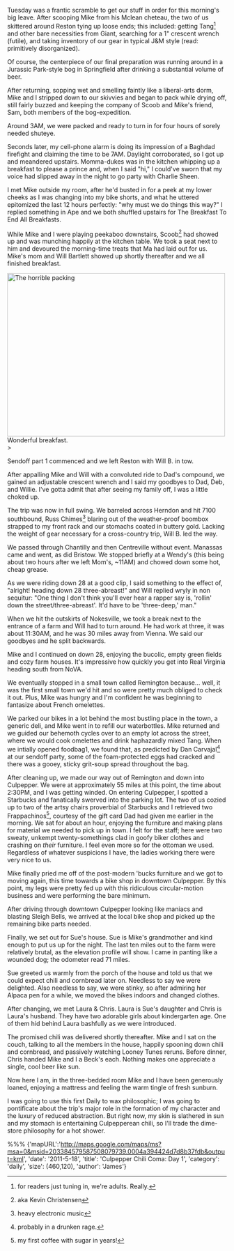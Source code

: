 Tuesday was a frantic scramble to get our stuff in order for this morning's big
leave. After scooping Mike from his Mclean cheteau, the two of us skittered
around Reston tying up loose ends; this included: getting Tang[^1] and other
bare necessities from Giant, searching for a 1" crescent wrench (futile), and
taking inventory of our gear in typical J&M style (read: primitively
disorganized).

Of course, the centerpiece of our final preparation was running around in a
Jurassic Park-style bog in Springfield after drinking a substantial volume of beer. 

After returning, sopping wet and smelling faintly like a liberal-arts dorm, Mike
and I stripped down to our skivvies and began to pack while drying off, still
fairly buzzed and keeping the company of Scoob and Mike's friend, Sam, both
members of the bog-expedition.

Around 3AM, we were packed and ready to turn in for four hours of sorely needed
shuteye. 

Seconds later, my cell-phone alarm is doing its impression of a Baghdad
firefight and claiming the time to be 7AM. Daylight corroborated, so I got up
and meandered upstairs. Momma-dukes was in the kitchen whipping up a breakfast
to please a prince and, when I said "hi," I could've sworn that my voice had
slipped away in the night to go party with Charlie Sheen.

I met Mike outside my room, after he'd busted in for a peek at my lower cheeks
as I was changing into my bike shorts, and what he uttered epitomized the last
12 hours perfectly: "why must we do things this way?" I replied something in
Ape and we both shuffled upstairs for The Breakfast To End All Breakfasts.

While Mike and I were playing peekaboo downstairs, Scoob[^5] had showed up and was
munching happily at the kitchen table. We took a seat next to him and 
devoured the morning-time treats that Ma had laid out for us. Mike's mom and
Will Bartlett showed up shortly thereafter and we all finished breakfast.

<div class="imageWithCaption">
	<a href="http://www.flickr.com/photos/62630874@N02/5734929169/" title="The horrible packing by james.ob, on Flickr"><img class="blockCenter framed" src="http://farm6.static.flickr.com/5305/5734929169_a925b881ec.jpg" width="500" height="375" alt="The horrible packing"></a
  <div class="imageCaption">
    Wonderful breakfast.
  </div>
</div>
 >

Sendoff part 1 commenced and we left Reston with Will B. in tow.

After appalling Mike and Will with a convoluted ride to Dad's compound, we
gained an adjustable crescent wrench and I said my goodbyes to Dad, Deb, and
Willie. I've gotta admit that after seeing my family off, I was a little choked
up.

The trip was now in full swing. We barreled across Herndon and hit 7100
southbound, Russ Chimes[^2] blaring out of the weather-proof boombox strapped to
my front rack and our stomachs coated in buttery gold. Lacking the weight of
gear necessary for a cross-country trip, Will B. led the way.

We passed through Chantilly and then Centreville without event. Manassas came
and went, as did Bristow. We stopped briefly at a Wendy's (this being about two
hours after we left Mom's, ~11AM) and chowed down some hot, cheap grease. 

As we were riding down 28 at a good clip, I said something to the effect of,
"alright! heading down 28 three-abreast!" and Will replied wryly in non
sequitur: "One thing I don't think you'll ever hear a rapper say is, 'rollin'
down the street/three-abreast'. It'd have to be 'three-deep,' man."

When we hit the outskirts of Nokesville, we took a break next to the entrance of
a farm and Will had to turn around. He had work at three, it was about 11:30AM,
and he was 30 miles away from Vienna. We said our goodbyes and he split
backwards.

Mike and I continued on down 28, enjoying the bucolic, empty green fields
and cozy farm houses. It's impressive how quickly you get into Real Virginia
heading south from NoVA.

We eventually stopped in a small town called Remington because... well, it was
the first small town we'd hit and so were pretty much obliged to check it out.
Plus, Mike was hungry and I'm confident he was beginning to fantasize about
French omelettes.

We parked our bikes in a lot behind the most bustling place in the town, a
generic deli, and Mike went in to refill our waterbottles.
Mike returned and we guided our behemoth cycles over to
an empty lot across the street, where we would cook omelettes and drink
haphazardly mixed Tang. When we intially opened foodbag1, we found that, as
predicted by Dan Carvajal[^4] at our sendoff party,
some of the foam-protected eggs had cracked and there was a gooey, sticky
grit-soup spread throughout the bag.

After cleaning up, we made our way out of Remington and down into Culpepper. We
were at approximately 55 miles at this point, the time about 2:30PM, and I was
getting winded. On entering Culpepper, I spotted a Starbucks and fanatically
swerved into the parking lot. The two of us cozied up to two of the
artsy chairs proverbial of Starbucks and I retrieved two Frappachinos[^3],
courtesy of the gift card Dad had given me earlier in the morning. We sat for
about an hour, enjoying the furniture and making plans for material we needed to
pick up in town. I felt for the staff; here were two sweaty, unkempt
twenty-somethings clad in goofy biker clothes and crashing on *their* furniture.
I feel even more so for the ottoman we used. Regardless of whatever suspicions I
have, the ladies working there were very nice to us.

Mike finally pried me off of the post-modern 'bucks furniture and we got to
moving again, this time towards a bike shop in downtown Culpepper. By this
point, my legs were pretty fed up with this ridiculous circular-motion business
and were performing the bare minimum.

After driving through downtown Culpepper looking like maniacs and blasting
Sleigh Bells, we arrived at the local bike shop and picked up the remaining
bike parts needed.

Finally, we set out for Sue's house. Sue is Mike's grandmother and kind enough
to put us up for the night. The last ten miles out to the farm were relatively
brutal, as the elevation profile will show. I came in panting like a wounded
dog; the odometer read 71 miles.

Sue greeted us warmly from the porch of the house and told us that we could
expect chili and cornbread later on. Needless to say we were delighted. Also
needless to say, we were stinky, so after admiring her Alpaca pen for a while,
we moved the bikes indoors and changed clothes.

After changing, we met Laura & Chris. Laura is Sue's daughter and Chris is
Laura's husband. They have two adorable girls about kindergarten age. One of
them hid behind Laura bashfully as we were introduced.

The promised chili was delivered shortly thereafter. Mike and I sat on the
couch, talking to all the members in the house, happily spooning down chili and
cornbread, and passively watching Looney Tunes reruns. Before dinner, Chris
handed Mike and I a Beck's each. Nothing makes one appreciate a single, cool
beer like sun.

Now here I am, in the three-bedded room Mike and I have been generously loaned,
enjoying a mattress and feeling the warm tingle of fresh sunburn.

I was going to use this first Daily to wax philosophic; I was going to
pontificate about the trip's major role in the formation of my character and the
luxury of reduced abstraction. But right now, my skin is slathered in sun and my
stomach is entertaining Culpepperean chili, so I'll trade the dime-store
philosophy for a hot shower.

[^1]: for readers just tuning in, we're adults. Really.
[^2]: heavy electronic music
[^3]: my first coffee with sugar in years!
[^4]: probably in a drunken rage.
[^5]: aka Kevin Christensen

%%%
{'mapURL':'http://maps.google.com/maps/ms?msa=0&msid=203384579587508079739.0004a394424d7d8b37fdb&output=kml',
 'date': '2011-5-18',
 'title': 'Culpepper Chili Coma: Day 1',
 'category': 'daily',
 'size': (460,120),
 'author': 'James'}                                 
